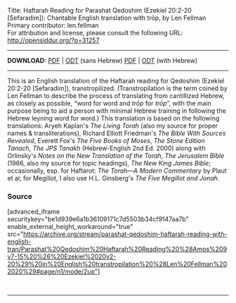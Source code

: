 <html>
<head></head>
<body>
Title: Haftarah Reading for Parashat Qedoshim (Ezekiel 20:2-20 [Sefaradim]): Chantable English translation with trōp, by Len Fellman<br />
Primary contributor: len.fellman<br />
For attribution and license, please consult the following URL: <a href="http://opensiddur.org/?p=31257">http://opensiddur.org/?p=31257</a>
<p />
<hr />

<strong>DOWNLOAD:</strong> 
<a href="https://archive.org/download/parashat-qedoshim-haftarah-reading-with-english-tran/Parashat%20Qedoshim%20Haftarah%20Reading%20%28Amos%209v7-15%20%26%20Ezekiel%2020v2-20%29%20in%20English%20transtropilation%20%28Len%20Fellman%202020%29%20-%20english%20only.pdf">PDF</a> | <a href="https://archive.org/download/parashat-qedoshim-haftarah-reading-with-english-tran/Parashat%20Qedoshim%20Haftarah%20Reading%20%28Amos%209v7-15%20%26%20Ezekiel%2020v2-20%29%20in%20English%20transtropilation%20%28Len%20Fellman%202020%29%20-%20english%20only.odt">ODT</a> (sans Hebrew)
<a href="https://archive.org/download/parashat-qedoshim-haftarah-reading-with-english-tran/Parashat%20Qedoshim%20Haftarah%20Reading%20%28Amos%209v7-15%20%26%20Ezekiel%2020v2-20%29%20in%20English%20transtropilation%20%28Len%20Fellman%202020%29.pdf">PDF</a> | <a href="https://archive.org/download/parashat-qedoshim-haftarah-reading-with-english-tran/Parashat%20Qedoshim%20Haftarah%20Reading%20%28Amos%209v7-15%20%26%20Ezekiel%2020v2-20%29%20in%20English%20transtropilation%20%28Len%20Fellman%202020%29.odt">ODT</a> (with Hebrew)

<hr />

This is an English translation of the Haftarah reading for Qedoshim (Ezekiel 20:2-20 [Sefaradim]), transtropilized. (Transtropilation is the term coined by Len Fellman to describe the process of translating from cantillized Hebrew, as closely as possible, “word for word and <em>trōp</em> for <em>trōp</em>”, with the main purpose being to aid a person with minimal Hebrew training in following the Hebrew leyning word for word.) This translation is based on the following translations: Aryeh Kaplan's <em>The Living Torah</em> (also my source for proper names &amp; transliterations), Richard Elliott Friedman's <em>The Bible With Sources Revealed</em>, Everett Fox's <em>The Five Books of Moses</em>, <em>The Stone Edition Tanach</em>, <em>The JPS Tanakh</em> (Hebrew-English 2nd Ed. 2000) along with Orlinsky's <em>Notes on the New Translation of the Torah</em>, <em>The Jerusalem Bible</em> (1966, also my source for topic headings), <em>The New King James Bible</em>; occasionally, esp. for Haftarot: <em>The Torah—A Modern Commentary</em> by Plaut et al; for Megillot, I also use H.L. Ginsberg's <em>The Five Megillot and Jonah</em>.

<h3>Source</h3>

[advanced_iframe securitykey="be1d939e6a1b36109171c7d5503b34cf9147aa7b" enable_external_height_workaround="true" src="https://archive.org/stream/parashat-qedoshim-haftarah-reading-with-english-tran/Parashat%20Qedoshim%20Haftarah%20Reading%20%28Amos%209v7-15%20%26%20Ezekiel%2020v2-20%29%20in%20English%20transtropilation%20%28Len%20Fellman%202020%29#page/n1/mode/2up"]

&nbsp;

<hr />

&nbsp;
</body>
</html>